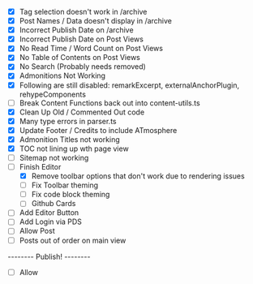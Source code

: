 - [x] Tag selection doesn't work in /archive
- [x] Post Names / Data doesn't display in /archive
- [x] Incorrect Publish Date on /archive
- [x] Incorrect Publish Date on Post Views
- [x] No Read Time / Word Count on Post Views
- [x] No Table of Contents on Post Views
- [x] No Search (Probably needs removed)
- [x] Admonitions Not Working
- [x] Following are still disabled: remarkExcerpt, externalAnchorPlugin, rehypeComponents
- [ ] Break Content Functions back out into content-utils.ts
- [x] Clean Up Old / Commented Out code
- [x] Many type errors in parser.ts
- [x] Update Footer / Credits to include ATmosphere
- [x] Admonition Titles not working
- [x] TOC not lining up wth page view
- [ ] Sitemap not working
- [ ] Finish Editor
  - [x] Remove toolbar options that don't work due to rendering issues
  - [ ] Fix Toolbar theming
  - [ ] Fix code block theming
  - [ ] Github Cards
- [ ] Add Editor Button
- [ ] Add Login via PDS
- [ ] Allow Post
- [ ] Posts out of order on main view

-------- Publish! --------

- [ ] Allow 